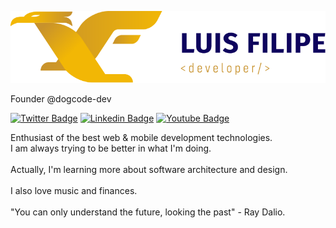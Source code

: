 ![My logo](https://raw.githubusercontent.com/LuisFilipePedroso/LuisFilipePedroso/master/Logo%20LF%20-%20horizontal%20-%20Fundo%20Claro.png)

Founder @dogcode-dev


[![Twitter Badge](https://img.shields.io/badge/-@luisfpedroso-0E035D?style=flat-square&labelColor=0E035D&logo=twitter&logoColor=white&link=https://twitter.com/luisfpedroso)](https://twitter.com/luiiisfilipee) 
[![Linkedin Badge](https://img.shields.io/badge/-Luis%20Filipe%20Pedroso-0E035D?style=flat-square&logo=Linkedin&logoColor=white&link=https://www.linkedin.com/in/luisfilipe42/)](https://www.linkedin.com/in/luisfilipe42/)
[![Youtube Badge](https://img.shields.io/badge/-Luis%20Filipe%20Pedroso-0E035D?style=flat-square&logo=Youtube&logoColor=white&link=https://www.youtube.com/channel/UCX9otLxCQzLN0CrW6CKQCHg//)](https://www.youtube.com/channel/UCX9otLxCQzLN0CrW6CKQCHg/)

Enthusiast of the best web & mobile development technologies.
<br/>
I am always trying to be better in what I'm doing.
<br/><br/>
Actually, I'm learning more about software architecture and design. 
<br/><br/>
I also love music and finances. 
<br/><br/>
"You can only understand the future, looking the past" - Ray Dalio.
